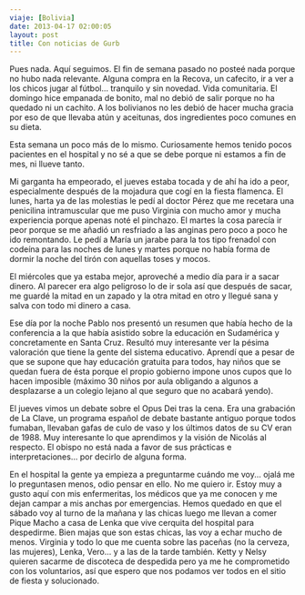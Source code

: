 ```yaml
---
viaje: [Bolivia]
date: 2013-04-17 02:00:05
layout: post
title: Con noticias de Gurb
---
```

Pues nada. Aquí seguimos. El fin de semana pasado no posteé nada porque no hubo nada relevante. Alguna compra en la Recova, un cafecito, ir a ver a los chicos jugar al fútbol... tranquilo y sin novedad. Vida comunitaria. El domingo hice empanada de bonito, mal no debió de salir porque no ha quedado ni un cachito. A los bolivianos no les debió de hacer mucha gracia por eso de que llevaba atún y aceitunas, dos ingredientes poco comunes en su dieta.

Esta semana un poco más de lo mismo. Curiosamente hemos tenido pocos pacientes en el hospital y no sé a que se debe porque ni estamos a fin de mes, ni llueve tanto.

Mi garganta ha empeorado, el jueves estaba tocada y de ahí ha ido a peor, especialmente después de la mojadura que cogí en la fiesta flamenca. El lunes, harta ya de las molestias le pedí al doctor Pérez que me recetara una penicilina intramuscular que me puso Virginia con mucho amor y mucha experiencia porque apenas noté el pinchazo. El martes la cosa parecía ir peor porque se me añadió un resfriado a las anginas pero poco a poco he ido remontando. Le pedí a María un jarabe para la tos tipo frenadol con codeína para las noches de lunes y martes porque no había forma de dormir la noche del tirón con aquellas toses y mocos.

El miércoles que ya estaba mejor, aproveché a medio día para ir a sacar dinero. Al parecer era algo peligroso lo de ir sola así que después de sacar, me guardé la mitad en un zapado y la otra mitad en otro y llegué sana y salva con todo mi dinero a casa.

Ese día por la noche Pablo nos presentó un resumen que había hecho de la conferencia a la que había asistido sobre la educación en Sudamérica y concretamente en Santa Cruz. Resultó muy interesante ver la pésima valoración que tiene la gente del sistema educativo. Aprendí que a pesar de que se supone que hay educación gratuita para todos, hay niños que se quedan fuera de ésta porque el propio gobierno impone unos cupos que lo hacen imposible (máximo 30 niños por aula obligando a algunos a desplazarse a un colegio lejano al que seguro que no acabará yendo).

El jueves vimos un debate sobre el Opus Dei tras la cena. Era una grabación de La Clave, un programa español de debate bastante antiguo porque todos fumaban, llevaban gafas de culo de vaso y los últimos datos de su CV eran de 1988. Muy interesante lo que aprendimos y la visión de Nicolás al respecto. El obispo no está nada a favor de sus prácticas e interpretaciones... por decirlo de alguna forma.

En el hospital la gente ya empieza a preguntarme cuándo me voy... ojalá me lo preguntasen menos, odio pensar en ello. No me quiero ir. Estoy muy a gusto aquí con mis enfermeritas, los médicos que ya me conocen y me dejan campar a mis anchas por emergencias. Hemos quedado en que el sábado voy al turno de la mañana y las chicas luego me llevan a comer Pique Macho a casa de Lenka que vive cerquita del hospital para despedirme. Bien majas que son estas chicas, las voy a echar mucho de menos. Virginia y todo lo que me cuenta sobre las paceñas (no la cerveza, las mujeres), Lenka, Vero... y a las de la tarde también. Ketty y Nelsy quieren sacarme de discoteca de despedida pero ya me he comprometido con los voluntarios, así que espero que nos podamos ver todos en el sitio de fiesta y solucionado.